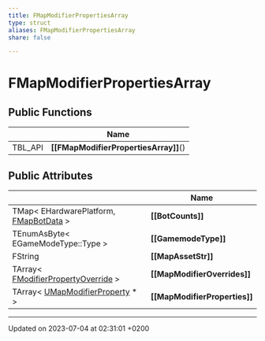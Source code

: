 ```yaml
---
title: FMapModifierPropertiesArray
type: struct
aliases: FMapModifierPropertiesArray
share: false

---
```


# FMapModifierPropertiesArray





## Public Functions

|                | Name           |
| -------------- | -------------- |
| TBL_API | **[[FMapModifierPropertiesArray]]**() |

## Public Attributes

|                | Name           |
| -------------- | -------------- |
| TMap< EHardwarePlatform, [FMapBotData](/docs/SDK/Source/Classes/structFMapBotData.md) > | **[[BotCounts]]**  |
| TEnumAsByte< EGameModeType::Type > | **[[GamemodeType]]**  |
| FString | **[[MapAssetStr]]**  |
| TArray< [FModifierPropertyOverride](/docs/SDK/Source/Classes/structFModifierPropertyOverride.md) > | **[[MapModifierOverrides]]**  |
| TArray< [UMapModifierProperty](/docs/SDK/Source/Classes/classUMapModifierProperty.md) * > | **[[MapModifierProperties]]**  |

-------------------------------

Updated on 2023-07-04 at 02:31:01 +0200